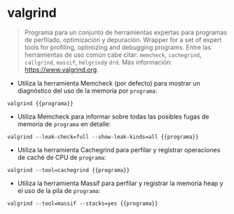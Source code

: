 # valgrind

> Programa para un conjunto de herramientas expertas para programas de perfilado, optimización y depuración.
> Wrapper for a set of expert tools for profiling, optimizing and debugging programs.
> Entre las herramientas de uso común cabe citar: `memcheck`, `cachegrind`, `callgrind`, `massif`, `helgrind`y `drd`.
> Más información: <https://www.valgrind.org>.

- Utiliza la herramienta Memcheck (por defecto) para mostrar un diagnóstico del uso de la memoria por `programa`:

`valgrind {{programa}}`

- Utiliza Memcheck para informar sobre todas las posibles fugas de memoria de `programa` en detalle:

`valgrind --leak-check=full --show-leak-kinds=all {{programa}}`

- Utiliza la herramienta Cachegrind para perfilar y registrar operaciones de caché de CPU de `programa`:

`valgrind --tool=cachegrind {{programa}}`

- Utiliza la herramienta Massif para perfilar y registrar la memoria heap y el uso de la pila de `programa`:

`valgrind --tool=massif --stacks=yes {{programa}}`
